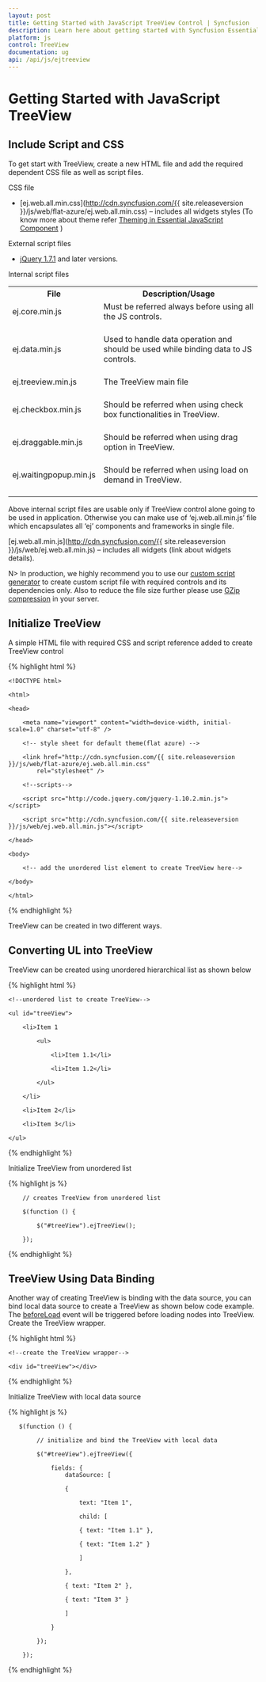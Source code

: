 ```yaml
---
layout: post
title: Getting Started with JavaScript TreeView Control | Syncfusion
description: Learn here about getting started with Syncfusion Essential Studio JavaScript TreeView control, its elements, and more.
platform: js
control: TreeView
documentation: ug
api: /api/js/ejtreeview
---
```


# Getting Started with JavaScript TreeView

## Include Script and CSS

To get start with TreeView, create a new HTML file and add the required dependent CSS file as well as script files.

CSS file

* [ej.web.all.min.css](http://cdn.syncfusion.com/{{ site.releaseversion }}/js/web/flat-azure/ej.web.all.min.css) – includes all widgets styles (To know more about theme refer [Theming in Essential JavaScript Component](https://help.syncfusion.com/js/theming-in-essential-javascript-components) )

External script files

* [jQuery 1.7.1](http://jquery.com/#) and later versions.

Internal script files

<table>
<tr>
<th>
File</th><th>
Description/Usage</th></tr>
<tr>
<td>
ej.core.min.js<br/><br/></td><td>
Must be referred always before using all the JS controls.<br/><br/></td></tr>
<tr>
<td>
ej.data.min.js<br/><br/></td><td>
Used to handle data operation and should be used while binding data to JS controls.<br/><br/></td></tr>
<tr>
<td>
ej.treeview.min.js<br/><br/></td><td>
The TreeView main file<br/><br/></td></tr>
<tr>
<td>
ej.checkbox.min.js<br/><br/></td><td>
Should be referred when using check box functionalities in TreeView.  <br/><br/></td></tr>
<tr>
<td>
ej.draggable.min.js<br/><br/></td><td>
Should be referred when using drag option in TreeView.<br/><br/></td></tr>
<tr>
<td>
ej.waitingpopup.min.js<br/><br/></td><td>
Should be referred when using load on demand in TreeView.<br/><br/></td></tr>
</table>
Above internal script files are usable only if TreeView control alone going to be used in application. Otherwise you can make use of ‘ej.web.all.min.js’ file which encapsulates all ‘ej’ components and frameworks in single file.

[ej.web.all.min.js](http://cdn.syncfusion.com/{{ site.releaseversion }}/js/web/ej.web.all.min.js) – includes all widgets (link about widgets details).

N>  In production, we highly recommend you to use our [custom script generator](https://help.syncfusion.com/js/custom-script-generator) to create custom script file with required controls and its dependencies only. Also to reduce the file size further please use [GZip compression](https://developers.google.com/web/fundamentals/performance/optimizing-content-efficiency/optimize-encoding-and-transfer?hl=en#text-compression-with-gzip) in your server. 

## Initialize TreeView

A simple HTML file with required CSS and script reference added to create TreeView control

{% highlight html %}

    <!DOCTYPE html>

    <html>

    <head>

        <meta name="viewport" content="width=device-width, initial-scale=1.0" charset="utf-8" />

        <!-- style sheet for default theme(flat azure) -->

        <link href="http://cdn.syncfusion.com/{{ site.releaseversion }}/js/web/flat-azure/ej.web.all.min.css"
            rel="stylesheet" />

        <!--scripts-->

        <script src="http://code.jquery.com/jquery-1.10.2.min.js"></script>

        <script src="http://cdn.syncfusion.com/{{ site.releaseversion }}/js/web/ej.web.all.min.js"></script>

    </head>

    <body>

        <!-- add the unordered list element to create TreeView here-->

    </body>

    </html>


{% endhighlight %}

TreeView can be created in two different ways.

## Converting UL into TreeView 

TreeView can be created using unordered hierarchical list as shown below

{% highlight html %}

    <!--unordered list to create TreeView-->

    <ul id="treeView">

        <li>Item 1

            <ul>

                <li>Item 1.1</li>

                <li>Item 1.2</li>

            </ul>

        </li>

        <li>Item 2</li>

        <li>Item 3</li>

    </ul>

{% endhighlight %}

Initialize TreeView from unordered list

{% highlight js %}

        // creates TreeView from unordered list

        $(function () {

            $("#treeView").ejTreeView();

        });

{% endhighlight %}

## TreeView Using Data Binding

Another way of creating TreeView is binding with the data source, you can bind local data source to create a TreeView as shown below code example.
The [beforeLoad](https://help.syncfusion.com/api/js/ejtreeview#events:beforeload) event will be triggered before loading nodes into TreeView.
Create the TreeView wrapper.

{% highlight html %}

    <!--create the TreeView wrapper-->

    <div id="treeView"></div>

{% endhighlight %}

Initialize TreeView with local data source

{% highlight js %}

       $(function () {

            // initialize and bind the TreeView with local data

            $("#treeView").ejTreeView({

                fields: {
                    dataSource: [

                    {

                        text: "Item 1",

                        child: [

                        { text: "Item 1.1" },

                        { text: "Item 1.2" }

                        ]

                    },

                    { text: "Item 2" },

                    { text: "Item 3" }

                    ]

                }

            });

        });

{% endhighlight %}
